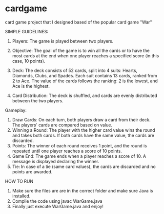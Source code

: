 # cardgame
card game project that I designed
based of the popular card game "War"

SIMPLE GUIDELINES:
1. Players: The game is played between two players.

2. Objective: The goal of the game is to win all the cards or to have the most cards at the end when one player reaches a specified score (in this case, 10 points).

3. Deck: The deck consists of 52 cards, split into 4 suits: Hearts, Diamonds, Clubs, and Spades. Each suit contains 13 cards, ranked from 2 to Ace. The value of the cards follows the ranking: 2 is the lowest, and Ace is the highest.

4. Card Distribution: The deck is shuffled, and cards are evenly distributed between the two players.

Gameplay:
1. Draw Cards: On each turn, both players draw a card from their deck. The players' cards are compared based on value.
2. Winning a Round: The player with the higher card value wins the round and takes both cards. If both cards have the same value, the cards are discarded.
3. Points: The winner of each round receives 1 point, and the round is repeated until one player reaches a score of 10 points.
4. Game End: The game ends when a player reaches a score of 10. A message is displayed declaring the winner.
5. Tie: In case of a tie (same card values), the cards are discarded and no points are awarded.

HOW TO RUN
1. Make sure the files are are in the correct folder and make sure Java is installed.
2. Complie the code using javac WarGame.java
3. Finally just execute WarGame.java and enjoy!

